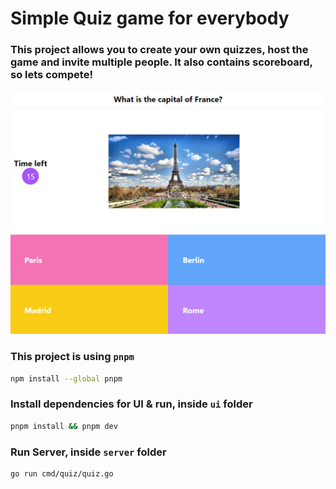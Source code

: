 # Simple Quiz game for everybody

### This project allows you to create your own quizzes, host the game and invite multiple people. It also contains scoreboard, so lets compete!

![Host Example](README\host_example_question.jpg)

### This project is using `pnpm`

```bash
npm install --global pnpm
```

### Install dependencies for UI & run, inside `ui` folder

```bash
pnpm install && pnpm dev
```

### Run Server, inside `server` folder

```bash
go run cmd/quiz/quiz.go
```
